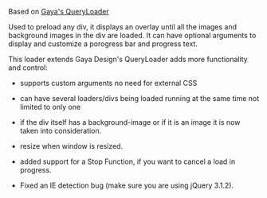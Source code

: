 Based on  [Gaya's QueryLoader](http://www.gayadesign.com/diy/queryloader-preload-your-website-in-style/e)

Used to preload any div, it displays an overlay until all the images
and background images in the div are loaded.
It can have optional arguments to display and customize a porogress bar and
progress text.

This loader extends Gaya Design's QueryLoader adds more functionality and control:

- supports custom arguments no need for external CSS

- can have several loaders/divs being loaded running at the same time not limited to only one

- if the div itself has a background-image or if it is an image it is now taken into consideration.

- resize when window is resized.

- added support for a Stop Function, if you want to cancel a load in progress.

- Fixed an IE detection bug (make sure you are using jQuery 3.1.2).